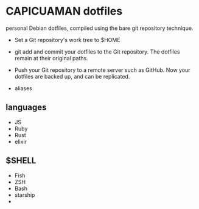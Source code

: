 # CAPICUAMAN dotfiles
personal Debian dotfiles, compiled using the bare git repository technique.

* Set a Git repository's work tree to $HOME
* git add and commit your dotfiles to the Git repository. The dotfiles remain at their original paths.
* Push your Git repository to a remote server such as GitHub. Now your dotfiles are backed up, and can be replicated.

* aliases

## languages
* JS
* Ruby
* Rust
* elixir



## $SHELL
* Fish
* ZSH
* Bash
* starship
* 
